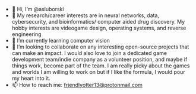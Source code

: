 - 👋 Hi, I’m @asluborski
- 👀 My research/career interests are in neural networks, data, cybersecurity, and bioinformatics/ computer aided drug discovery. My hobby interests are
videogame design, operating systems, and reverse engineering
- 🌱 I’m currently learning computer vision 
- 💞️ I’m looking to collaborate on any interesting open-source projects that can make an impact. I would also love to join a dedicated game development team/indie company as a     volunteer position, and maybe if things work, become part of the team. I am really picky about the games and worlds I am willing to work on but if I like the formula, I would pour my heart into it.  
- 📫 How to reach me: friendlyotter13@protonmail.com

